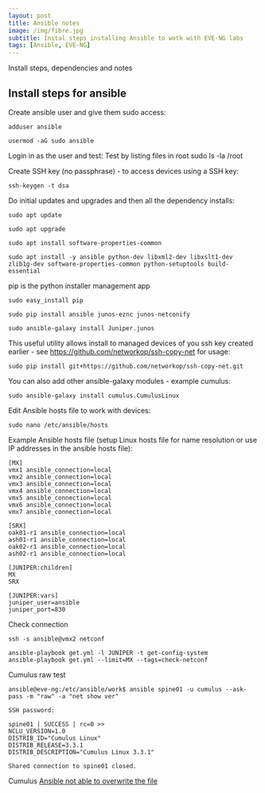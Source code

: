 ```yaml
---
layout: post
title: Ansible notes
image: /img/fibre.jpg
subtitle: Inital steps installing Ansible to wotk with EVE-NG labs
tags: [Ansible, EVE-NG]
---
```


Install steps, dependencies and notes


## Install steps for ansible

Create ansible user and give them sudo access:

	adduser ansible

	usermod -aG sudo ansible

Login in as the user and test:
Test by listing files in root
	sudo ls -la /root

Create SSH key (no passphrase) - to access devices using a SSH key:

	ssh-keygen -t dsa

Do initial updates and upgrades and then all the dependency installs:
	
	sudo apt update

	sudo apt upgrade

	sudo apt install software-properties-common

	sudo apt install -y ansible python-dev libxml2-dev libxslt1-dev zlib1g-dev software-properties-common python-setuptools build-essential

pip is the python installer management app

	sudo easy_install pip

	sudo pip install ansible junos-eznc junos-netconify

	sudo ansible-galaxy install Juniper.junos

This useful utility allows install to managed devices of you ssh key created earlier - see https://github.com/networkop/ssh-copy-net for usage:

	sudo pip install git+https://github.com/networkop/ssh-copy-net.git


You can also add other ansible-galaxy modules - example cumulus:
	
	sudo ansible-galaxy install cumulus.CumulusLinux


Edit Ansible hosts file to work with devices:

	sudo nano /etc/ansible/hosts

Example Ansible hosts file (setup Linux hosts file for name resolution or use IP addresses in the ansible hosts file):
~~~
[MX]
vmx1 ansible_connection=local
vmx2 ansible_connection=local
vmx3 ansible_connection=local
vmx4 ansible_connection=local
vmx5 ansible_connection=local
vmx6 ansible_connection=local
vmx7 ansible_connection=local

[SRX]
oak01-r1 ansible_connection=local
ash01-r1 ansible_connection=local
oak02-r1 ansible_connection=local
ash02-r1 ansible_connection=local

[JUNIPER:children]
MX
SRX

[JUNIPER:vars]
juniper_user=ansible
juniper_port=830
~~~

Check connection
~~~
ssh -s ansible@vmx2 netconf

ansible-playbook get.yml -l JUNIPER -t get-config-system
ansible-playbook get.yml --limit=MX --tags=check-netconf
~~~

Cumulus raw test
~~~
ansible@eve-ng:/etc/ansible/work$ ansible spine01 -u cumulus --ask-pass -m "raw" -a "net show ver"

SSH password:

spine01 | SUCCESS | rc=0 >>
NCLU_VERSION=1.0
DISTRIB_ID="Cumulus Linux"
DISTRIB_RELEASE=3.3.1
DISTRIB_DESCRIPTION="Cumulus Linux 3.3.1"

Shared connection to spine01 closed.
~~~

Cumulus [Ansible not able to overwrite the file](https://getsatisfaction.cumulusnetworks.com/cumulus/topics/ansible-not-able-to-overwrite-the-file)
